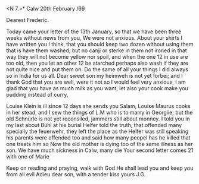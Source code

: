 <N 7.>* Calw 20th February /69

Dearest Frederic.

Today came your letter of the 13th January, so that we have been three weeks without news from you, We were not anxious. About your shirts I have written you I think, that you should keep two dozen without using them that is have them washed; but no canji or sterke in them not ironed in that way they will not become yellow nor spoil, and when the one 12 in use are too old, then you let an other 12 be starched perhaps also wash if they are not quite nice and put them on. Do the same of all your things I did always so in India for us all. Dear sweet son my heimweh is not yet forbei; and I thank God that you are well, were it not so I would feel very anxious, I am glad that you have as much milk as you want, let also your cook make you pudding instead of curry,

Louise Klein is ill since 12 days she sends you Salam, Louise Maurus cooks in her stead, and I sew the things of L.M who is to marry in Georgiie; but the old Schnürle is not yet reconsiled, jammers still about monney. I told you in my last about Bühl at his burial Helfer told the truth, that offended many specially the feuerwehr, they left the place as the Helfer was still speaking his parents were offended too and said how many peopel has he killed that one treats him so Now the old mother is dying too of the same illness as her son. We have much sickness in Calw, many die 
Your second letter comes 21 with one of Marie

Keep on reading and praying, walk with God He shall lead you and keep you from all evil Adieu dear son, with a tender kiss
 yours J.G.
